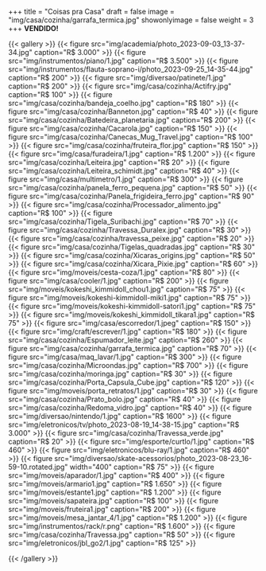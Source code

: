 +++
title = "Coisas pra Casa"
draft = false
image = "img/casa/cozinha/garrafa_termica.jpg"
showonlyimage = false
weight = 3
+++
**VENDIDO!**
<!--more-->


{{< gallery >}}
{{< figure src="img/academia/photo_2023-09-03_13-37-34.jpg" caption="R$ 3.000" >}}
{{< figure src="img/instrumentos/piano/1.jpg" caption="R$ 3.500" >}}
{{< figure src="img/instrumentos/flauta-soprano-i/photo_2023-09-25_14-35-44.jpg" caption="R$ 200" >}}
{{< figure src="img/diversao/patinete/1.jpg" caption="R$ 200" >}}
{{< figure src="img/casa/cozinha/Actifry.jpg" caption="R$ 100" >}}
{{< figure src="img/casa/cozinha/bandeja_coelho.jpg" caption="R$ 180" >}}
{{< figure src="img/casa/cozinha/Banneton.jpg" caption="R$ 40" >}}
{{< figure src="img/casa/cozinha/Batedeira_planetaria.jpg" caption="R$ 200" >}}
{{< figure src="img/casa/cozinha/Cacarola.jpg" caption="R$ 150" >}}
{{< figure src="img/casa/cozinha/Canecas_Mug_Travel.jpg" caption="R$ 100" >}}
{{< figure src="img/casa/cozinha/fruteira_flor.jpg" caption="R$ 150" >}}
{{< figure src="img/casa/furadeira/1.jpg" caption="R$ 1.200" >}}
{{< figure src="img/casa/cozinha/Leiteira.jpg" caption="R$ 20" >}}
{{< figure src="img/casa/cozinha/Leiteira_schimidt.jpg" caption="R$ 40" >}}
{{< figure src="img/casa/multimetro/1.jpg" caption="R$ 300" >}}
{{< figure src="img/casa/cozinha/panela_ferro_pequena.jpg" caption="R$ 50" >}}
{{< figure src="img/casa/cozinha/Panela_frigideira_ferro.jpg" caption="R$ 90" >}}
{{< figure src="img/casa/cozinha/Processador_alimento.jpg" caption="R$ 100" >}}
{{< figure src="img/casa/cozinha/Tigela_Suribachi.jpg" caption="R$ 70" >}}
{{< figure src="img/casa/cozinha/Travessa_Duralex.jpg" caption="R$ 30" >}}
{{< figure src="img/casa/cozinha/travessa_peixe.jpg" caption="R$ 20" >}}
{{< figure src="img/casa/cozinha/Tigelas_quadradas.jpg" caption="R$ 30" >}}
{{< figure src="img/casa/cozinha/Xicaras_origins.jpg" caption="R$ 50" >}}
{{< figure src="img/casa/cozinha/Xicara_Pixie.jpg" caption="R$ 60" >}}
{{< figure src="img/moveis/cesta-coza/1.jpg" caption="R$ 80" >}}
{{< figure src="img/casa/cooler/1.jpg" caption="R$ 200" >}}
{{< figure src="img/moveis/kokeshi_kimmidoll_chou1.jpg" caption="R$ 75" >}}
{{< figure src="img/moveis/kokeshi-kimmidoll-miki1.jpg" caption="R$ 75" >}}
{{< figure src="img/moveis/kokeshi-kimmidoll-satori1.jpg" caption="R$ 75" >}}
{{< figure src="img/moveis/kokeshi_kimmidoll_tikara1.jpg" caption="R$ 75" >}}
{{< figure src="img/casa/escorredor/1.jpeg" caption="R$ 150" >}}
{{< figure src="img/craft/escrever/1.jpg" caption="R$ 180" >}}
{{< figure src="img/casa/cozinha/Espumador_leite.jpg" caption="R$ 260" >}}
{{< figure src="img/casa/cozinha/garrafa_termica.jpg" caption="R$ 70" >}}
{{< figure src="img/casa/maq_lavar/1.jpg" caption="R$ 300" >}}
{{< figure src="img/casa/cozinha/Microondas.jpg" caption="R$ 700" >}}
{{< figure src="img/casa/cozinha/moringa.jpg" caption="R$ 30" >}}
{{< figure src="img/casa/cozinha/Porta_Capsula_Cube.jpg" caption="R$ 120" >}}
{{< figure src="img/moveis/porta_retratos/1.jpg" caption="R$ 30" >}}
{{< figure src="img/casa/cozinha/Prato_bolo.jpg" caption="R$ 40" >}}
{{< figure src="img/casa/cozinha/Redoma_vidro.jpg" caption="R$ 40" >}}
{{< figure src="img/diversao/nintendo/1.jpg" caption="R$ 1600" >}}
{{< figure src="img/eletronicos/tv/photo_2023-08-19_14-38-15.jpg" caption="R$ 3.000" >}}
{{< figure src="img/casa/cozinha/Travessa_verde.jpg" caption="R$ 20" >}}
{{< figure src="img/esporte/curtlo/1.jpg" caption="R$ 460" >}}
{{< figure src="img/eletronicos/blu-ray/1.jpg" caption="R$ 460" >}}
{{< figure src="img/diversao/skate-acessorios/photo_2023-08-23_16-59-10.rotated.jpg" width="400" caption="R$ 75" >}}
{{< figure src="img/moveis/aparador/1.jpg" caption="R$ 400" >}}
{{< figure src="img/moveis/armario1.jpg" caption="R$ 1.650" >}}
{{< figure src="img/moveis/estante1.jpg" caption="R$ 1.200" >}}
{{< figure src="img/moveis/sapateira.jpg" caption="R$ 100" >}}
{{< figure src="img/moveis/fruteira1.jpg" caption="R$ 200" >}}
{{< figure src="img/moveis/mesa_jantar_4/1.jpg" caption="R$ 1.200" >}}
{{< figure src="img/instrumentos/rack/r.png" caption="R$ 1.600" >}}
{{< figure src="img/casa/cozinha/Travessa.jpg" caption="R$ 50" >}}
{{< figure src="img/eletronicos/jbl_go2/1.jpg" caption="R$ 125" >}}

{{< /gallery >}}
